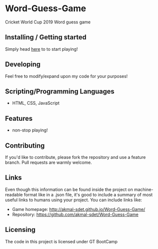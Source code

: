 # Word-Guess-Game
Cricket World Cup 2019 Word guess game




## Installing / Getting started

Simply head [here](ttp://akmal360.github.io/Word-Guess-Game/) to to start playing!

## Developing

Feel free to modify/expand upon my code for your purposes!


## Scripting/Programming Languages

* HTML, CSS, JavaScript

## Features

* non-stop playing!

## Contributing

If you'd like to contribute, please fork the repository and use a feature
branch. Pull requests are warmly welcome.

## Links

Even though this information can be found inside the project on machine-readable
format like in a .json file, it's good to include a summary of most useful
links to humans using your project. You can include links like:

- Game homepage: http://akmal-sdet.github.io/Word-Guess-Game/
- Repository: https://github.com/akmal-sdet/Word-Guess-Game

## Licensing

The code in this project is licensed under GT BootCamp 
